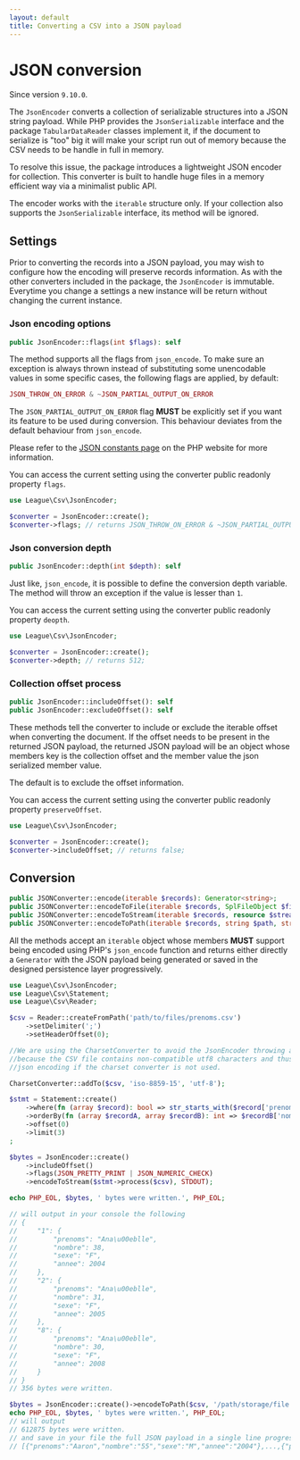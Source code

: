 ```yaml
---
layout: default
title: Converting a CSV into a JSON payload
---
```


# JSON conversion

<p class="message-notice">Since version <code>9.10.0</code>.</p>

The `JsonEncoder` converts a collection of serializable structures into a JSON string payload.
While PHP provides the `JsonSerializable` interface and the package `TabularDataReader` classes
implement it, if the document to serialize is "too" big it will make your script run out of
memory because the CSV needs to be handle in full in memory.

To resolve this issue, the package introduces a lightweight JSON encoder for collection.
This converter is built to handle huge files in a memory efficient way via a minimalist public API.

<p class="message-warning">The encoder works with the <code>iterable</code> structure only. If
your collection also supports the <code>JsonSerializable</code> interface, its method will be
ignored.</p>

## Settings

Prior to converting the records into a JSON payload, you may wish to configure how the encoding
will preserve records information. As with the other converters included in the package,
the `JsonEncoder` is immutable. Everytime you change a settings a new instance
will be return without changing the current instance.

### Json encoding options

```php
public JsonEncoder::flags(int $flags): self
```

The method supports all the flags from `json_encode`. To make sure an exception is always thrown instead
of substituting some unencodable values in some specific cases, the following flags are applied, by default:

```php
JSON_THROW_ON_ERROR & ~JSON_PARTIAL_OUTPUT_ON_ERROR
```

The `JSON_PARTIAL_OUTPUT_ON_ERROR` flag **MUST** be explicitly set if you want its feature to be used
during conversion. This behaviour deviates from the default behaviour from `json_encode`.

Please refer to the [JSON constants page](https://www.php.net/manual/en/json.constants.php) on the PHP
website for more information.

You can access the current setting using the converter public readonly property `flags`.

```php
use League\Csv\JsonEncoder;

$converter = JsonEncoder::create();
$converter->flags; // returns JSON_THROW_ON_ERROR & ~JSON_PARTIAL_OUTPUT_ON_ERROR;
```

### Json conversion depth

```php
public JsonEncoder::depth(int $depth): self
```

Just like, `json_encode`, it is possible to define the conversion depth variable. The method will
throw an exception if the value is lesser than `1`.

You can access the current setting using the converter public readonly property `deopth`.

```php
use League\Csv\JsonEncoder;

$converter = JsonEncoder::create();
$converter->depth; // returns 512;
```

### Collection offset process

```php
public JsonEncoder::includeOffset(): self
public JsonEncoder::excludeOffset(): self
```

These methods tell the converter to include or exclude the iterable offset when converting
the document. If the offset needs to be present in the returned JSON payload, the returned JSON
payload will be an object whose members key is the collection offset and the member value the json
serialized member value.

<p class="message-info">The default is to exclude the offset information.</p>

You can access the current setting using the converter public readonly property `preserveOffset`.

```php
use League\Csv\JsonEncoder;

$converter = JsonEncoder::create();
$converter->includeOffset; // returns false;
```

## Conversion

```php
public JSONConverter::encode(iterable $records): Generator<string>;
public JSONConverter::encodeToFile(iterable $records, SplFileObject $file): int;
public JSONConverter::encodeToStream(iterable $records, resource $stream): int;
public JSONConverter::encodeToPath(iterable $records, string $path, string $open_mode = 'w', resource $context = null): int;
```

All the methods accept an `iterable` object whose members **MUST** support being encoded
using PHP's `json_encode` function and returns either directly a `Generator` with the
JSON payload being generated or saved in the designed persistence layer progressively.

```php
use League\Csv\JsonEncoder;
use League\Csv\Statement;
use League\Csv\Reader;

$csv = Reader::createFromPath('path/to/files/prenoms.csv')
    ->setDelimiter(';')
    ->setHeaderOffset(0);

//We are using the CharsetConverter to avoid the JsonEncoder throwing an exception
//because the CSV file contains non-compatible utf8 characters and thus will fail
//json encoding if the charset converter is not used.

CharsetConverter::addTo($csv, 'iso-8859-15', 'utf-8');

$stmt = Statement::create()
    ->where(fn (array $record): bool => str_starts_with($record['prenoms'], 'Anaë'))
    ->orderBy(fn (array $recordA, array $recordB): int => $recordB['nombre'] <=> $recordA['nombre'])
    ->offset(0)
    ->limit(3)
;

$bytes = JsonEncoder::create()
    ->includeOffset()
    ->flags(JSON_PRETTY_PRINT | JSON_NUMERIC_CHECK)
    ->encodeToStream($stmt->process($csv), STDOUT);

echo PHP_EOL, $bytes, ' bytes were written.', PHP_EOL;

// will output in your console the following
// {
//     "1": {
//         "prenoms": "Ana\u00eblle",
//         "nombre": 38,
//         "sexe": "F",
//         "annee": 2004
//     },
//     "2": {
//         "prenoms": "Ana\u00eblle",
//         "nombre": 31,
//         "sexe": "F",
//         "annee": 2005
//     },
//     "8": {
//         "prenoms": "Ana\u00eblle",
//         "nombre": 30,
//         "sexe": "F",
//         "annee": 2008
//     }
// }
// 356 bytes were written.

$bytes = JsonEncoder::create()->encodeToPath($csv, '/path/storage/file.json');
echo PHP_EOL, $bytes, ' bytes were written.', PHP_EOL;
// will output
// 612875 bytes were written.
// and save in your file the full JSON payload in a single line progressively
// [{"prenoms":"Aaron","nombre":"55","sexe":"M","annee":"2004"},...,{"prenoms":"Zohra","nombre":"6","sexe":"F","annee":"2012"}]
```
